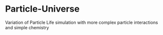 # Particle-Universe
Variation of Particle Life simulation with more complex particle interactions and simple chemistry
